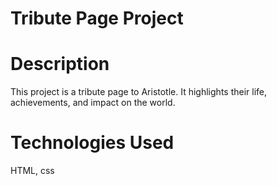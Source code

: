 # Tribute Page Project
# Description
This project is a tribute page to Aristotle. It highlights their life, achievements, and impact on the world.

# Technologies Used
HTML,
css

